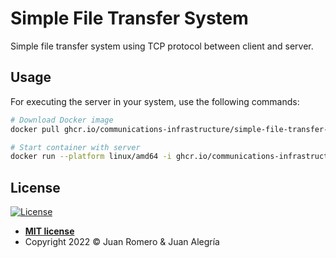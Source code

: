 # Simple File Transfer System

Simple file transfer system using TCP protocol between client and server.

## Usage

For executing the server in your system, use the following commands:
```sh
# Download Docker image
docker pull ghcr.io/communications-infrastructure/simple-file-transfer-system:main

# Start container with server
docker run --platform linux/amd64 -i ghcr.io/communications-infrastructure/simple-file-transfer-system:main
```

## License

[![License](http://img.shields.io/:license-mit-blue.svg?style=flat-square)](http://badges.mit-license.org)

- **[MIT license](LICENSE)**
- Copyright 2022 © Juan Romero & Juan Alegría

